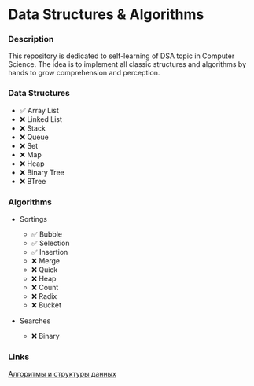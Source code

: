 # Data Structures & Algorithms

### Description

This repository is dedicated to self-learning of DSA topic in Computer Science. The idea is to implement all classic structures and algorithms by hands to grow comprehension and perception.

### Data Structures

- ✅ Array List
- ❌ Linked List
- ❌ Stack
- ❌ Queue
- ❌ Set
- ❌ Map
- ❌ Heap
- ❌ Binary Tree
- ❌ BTree

### Algorithms

- Sortings

  - ✅ Bubble
  - ✅ Selection
  - ✅ Insertion
  - ❌ Merge
  - ❌ Quick
  - ❌ Heap
  - ❌ Count
  - ❌ Radix
  - ❌ Bucket

- Searches

  - ❌ Binary

### Links

[Алгоритмы и структуры данных](https://t.me/the_algorithms)
